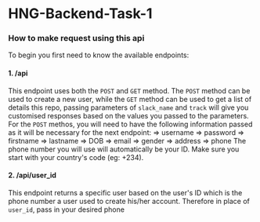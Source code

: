 # HNG-Backend-Task-1

### How to make request using this api

To begin you first need to know the available endpoints:
#### 1. /api
This endpoint uses both the `POST` and `GET` method. The `POST` method can be used to create a new user, while the `GET` method can be used to get a list of details this repo, passing parameters of `slack_name` and `track` will give you customised responses based on the values you passed to the parameters.
For the `POST` methos, you will need to have the following information passed as it will be necessary for the next endpoint:
=> username
=> password
=> firstname
=> lastname
=> DOB
=> email
=> gender
=> address
=> phone
The phone number you will use will automatically be your ID. Make sure you start with your country's code (eg: +234).

#### 2. /api/user_id
This endpoint returns a specific user based on the user's ID which is the phone number a user used to create his/her account. Therefore in place of `user_id`, pass in your desired phone